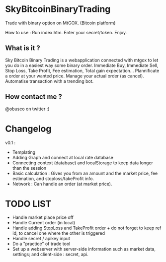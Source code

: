 SkyBitcoinBinaryTrading
=======================

Trade with binary option on MtGOX. (Bitcoin platform)


How to use :
Run index.htm. Enter your secret/token. Enjoy.

What is it ?
--------
Sky Bitcoin Binary Trading is a webapplication connected with mtgox to let you do in a easiest way some binary order.
Immediate Buy, Immediate Sell, Stop Loss, Take Profit, Fee estimation, Total gain expectation...
Plannificate a order at your wanted price.
Manage your actual order (as cancel).
Automatise transaction with a trending bot.


How contact me ?
--------
@obusco on twitter :)

Changelog
=========================
v0.1 :
- Templating
- Adding Graph and connect at local rate database
- Connecting context (database) and localStorage to keep data longer than the session
- Basic calculation : Gives you from an amount and the market price, fee estimation, and stoploss/takeProfit info.
- Network : Can handle an order (at market price).


TODO LIST
===========================

- Handle market place price off
- Handle Current order (in local)
- Handle adding StopLoss and TakeProfit order + do not forget to keep ref id, to cancel one where the other is triggered
- Handle secret / apikey input
- Do a  "practice" of trade tool
- Set up a webserver with server-side information such as market data, settings; and client-side : secret, api.
